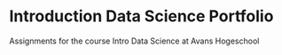 # Introduction Data Science Portfolio
Assignments for the course Intro Data Science at Avans Hogeschool
